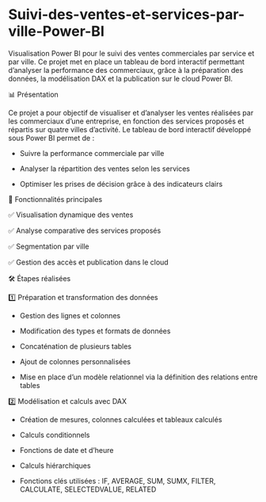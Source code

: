 # Suivi-des-ventes-et-services-par-ville-Power-BI
Visualisation Power BI pour le suivi des ventes commerciales par service et par ville. Ce projet met en place un tableau de bord interactif permettant d’analyser la performance des commerciaux, grâce à la préparation des données, la modélisation DAX et la publication sur le cloud Power BI.

📊 Présentation

Ce projet a pour objectif de visualiser et d’analyser les ventes réalisées par les commerciaux d’une entreprise, en fonction des services proposés et répartis sur quatre villes d’activité. Le tableau de bord interactif développé sous Power BI permet de :

- Suivre la performance commerciale par ville

- Analyser la répartition des ventes selon les services

- Optimiser les prises de décision grâce à des indicateurs clairs

🚀 Fonctionnalités principales

✅ Visualisation dynamique des ventes

✅ Analyse comparative des services proposés

✅ Segmentation par ville

✅ Gestion des accès et publication dans le cloud

🛠️ Étapes réalisées

1️⃣ Préparation et transformation des données
- Gestion des lignes et colonnes

- Modification des types et formats de données

- Concaténation de plusieurs tables

- Ajout de colonnes personnalisées

- Mise en place d’un modèle relationnel via la définition des relations entre tables

2️⃣ Modélisation et calculs avec DAX

- Création de mesures, colonnes calculées et tableaux calculés

- Calculs conditionnels

- Fonctions de date et d’heure

- Calculs hiérarchiques

- Fonctions clés utilisées : IF, AVERAGE, SUM, SUMX, FILTER, CALCULATE, SELECTEDVALUE, RELATED
